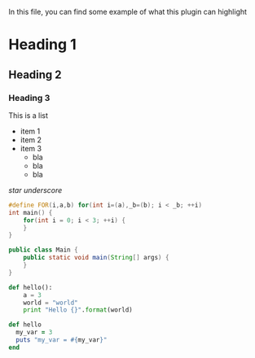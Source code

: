 <!-- Example highlight -->

In this file, you can find some example of what this plugin can highlight

# Heading 1
## Heading 2
### Heading 3

This is a list
* item 1
* item 2
* item 3
    - bla
    - bla
    - bla

*star* _underscore_

```cpp
#define FOR(i,a,b) for(int i=(a),_b=(b); i < _b; ++i)
int main() {
    for(int i = 0; i < 3; ++i) {
    }
}
```

```java
public class Main {
    public static void main(String[] args) {
    }
}
```

```python
def hello():
    a = 3
    world = "world"
    print "Hello {}".format(world)
```

```ruby
def hello
  my_var = 3
  puts "my_var = #{my_var}"
end
```

